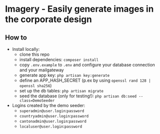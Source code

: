 # Imagery - Easily generate images in the corporate design

## How to
* Install locally: 
    * clone this repo
    * install dependencies: `composer install`
    * copy `.env.example` to `.env` and configure your database connection and 
    your mailgateway
    * generate app key: `php artisan key:generate`
    * define an APP_HASH_SECRET (p.ex by using `openssl rand 128 | openssl sha256`)
    * set up the db tables: `php artisan migrate`
    * seed the database (only for testing!): `php artisan db:seed --class=DemoSeeder`
* Logins created by the demo seeder:
    * `superadmin@user.login`:`password`
    * `countryadmin@user.login`:`password`
    * `cantonadmin@user.login`:`password`
    * `localuser@user.login`:`password`
